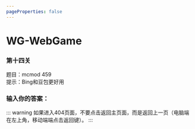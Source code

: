 ```yaml
---
pageProperties: false
---
```

# WG-WebGame
### 第十四关

题目：mcmod 459<br>
提示：Bing和豆包更好用

### 输入你的答案：

<WGwgc></WGwgc>

::: warning
如果进入404页面，不要点击返回主页面，而是返回上一页（电脑端在左上角，移动端端点击返回键）。
:::